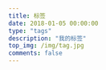 ```yaml
---
title: 标签
date: 2018-01-05 00:00:00
type: "tags"
description: "我的标签"
top_img: /img/tag.jpg
comments: false
---
```

